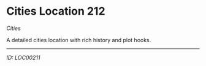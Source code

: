 # Cities Location 212

*Cities*

A detailed cities location with rich history and plot hooks.

---
*ID: LOC00211*